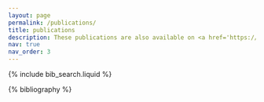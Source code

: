 ```yaml
---
layout: page
permalink: /publications/
title: publications
description: These publications are also available on <a href='https://scholar.google.com/citations?user=QFeaFbwAAAAJ'><u>Google Scholar</u></a>.
nav: true
nav_order: 3
---
```


<!-- _pages/publications.md -->

<!-- Bibsearch Feature -->

{% include bib_search.liquid %}

<div class="publications">

{% bibliography %}

</div>
